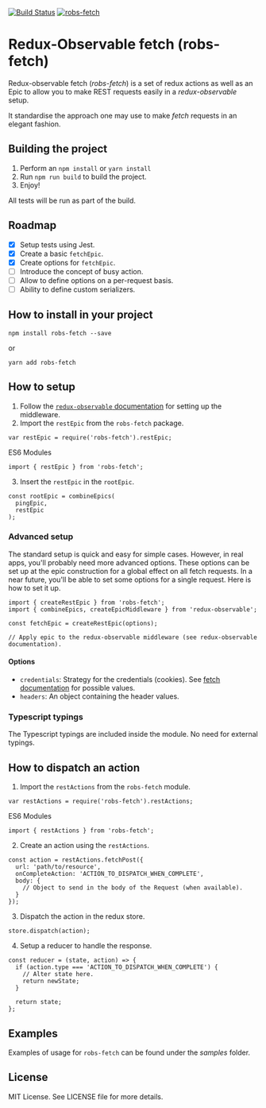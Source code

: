 [![Build Status](https://travis-ci.org/gretro/robs-fetch.svg?branch=master)](https://travis-ci.org/gretro/robs-fetch)
[![robs-fetch](https://img.shields.io/npm/v/robs-fetch.svg)](https://www.npmjs.com/package/robs-fetch)

# Redux-Observable fetch (robs-fetch)
Redux-observable fetch (*robs-fetch*) is a set of redux actions as well as an Epic to allow you to make REST requests easily in a *redux-observable* setup.

It standardise the approach one may use to make *fetch* requests in an elegant fashion.

## Building the project
1. Perform an `npm install` or `yarn install`
2. Run `npm run build` to build the project.
3. Enjoy!

All tests will be run as part of the build.

## Roadmap
 - [x] Setup tests using Jest.
 - [x] Create a basic `fetchEpic`.
 - [x] Create options for `fetchEpic`.
 - [ ] Introduce the concept of busy action. 
 - [ ] Allow to define options on a per-request basis.
 - [ ] Ability to define custom serializers.

## How to install in your project
```
npm install robs-fetch --save
```
or
```
yarn add robs-fetch
```

## How to setup
1. Follow the [`redux-observable` documentation](https://redux-observable.js.org/docs/basics/SettingUpTheMiddleware.html) for setting up the middleware.
2. Import the `restEpic` from the `robs-fetch` package.
```
var restEpic = require('robs-fetch').restEpic;
```
ES6 Modules
```
import { restEpic } from 'robs-fetch';
```
3. Insert the `restEpic` in the `rootEpic`.
```
const rootEpic = combineEpics(
  pingEpic,
  restEpic
);
```

### Advanced setup
The standard setup is quick and easy for simple cases. However, in real apps, you'll probably need more advanced options. These options can be set up at the epic construction for a global effect on all fetch requests. In a near future, you'll be able to set some options for a single request. Here is how to set it up.

```
import { createRestEpic } from 'robs-fetch';
import { combineEpics, createEpicMiddleware } from 'redux-observable';

const fetchEpic = createRestEpic(options);

// Apply epic to the redux-observable middleware (see redux-observable documentation).
```

#### Options
 * `credentials`: Strategy for the credentials (cookies). See [fetch documentation](https://developer.mozilla.org/en-US/docs/Web/API/Request/credentials) for possible values.
 * `headers`: An object containing the header values.

### Typescript typings
The Typescript typings are included inside the module. No need for external typings.

## How to dispatch an action
1. Import the `restActions` from the `robs-fetch` module.
```
var restActions = require('robs-fetch').restActions;
```
ES6 Modules
```
import { restActions } from 'robs-fetch';
```
2. Create an action using the `restActions`.
```
const action = restActions.fetchPost({
  url: 'path/to/resource',
  onCompleteAction: 'ACTION_TO_DISPATCH_WHEN_COMPLETE',
  body: {
    // Object to send in the body of the Request (when available).
  }
});
```
3. Dispatch the action in the redux store.
```
store.dispatch(action);
```
4. Setup a reducer to handle the response.
```
const reducer = (state, action) => {
  if (action.type === 'ACTION_TO_DISPATCH_WHEN_COMPLETE') {
    // Alter state here.
    return newState;
  }

  return state;
};
```

## Examples
Examples of usage for `robs-fetch` can be found under the *samples* folder.

## License
 MIT License. See LICENSE file for more details.
